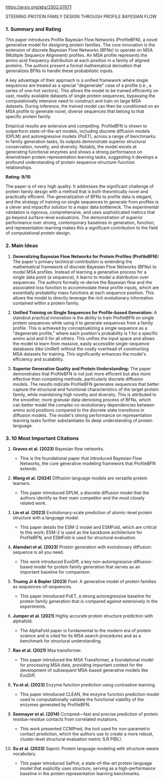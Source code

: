 https://arxiv.org/abs/2502.07671

STEERING PROTEIN FAMILY DESIGN THROUGH PROFILE BAYESIAN FLOW

### 1. Summary and Rating

This paper introduces Profile Bayesian Flow Networks (ProfileBFN), a novel generative model for designing protein families. The core innovation is the extension of discrete Bayesian Flow Networks (BFNs) to operate on MSA (Multiple Sequence Alignment) profiles. An MSA profile represents the amino acid frequency distribution at each position in a family of aligned proteins. The authors present a formal mathematical derivation that generalizes BFNs to handle these probabilistic inputs.

A key advantage of their approach is a unified framework where single sequences are treated as a special "degenerate" case of a profile (i.e., a series of one-hot vectors). This allows the model to be trained efficiently on vast, readily available datasets of single protein sequences, bypassing the computationally intensive need to construct and train on large MSA datasets. During inference, the trained model can then be conditioned on an MSA profile to generate novel, diverse sequences that belong to that specific protein family.

Empirical results are extensive and compelling. ProfileBFN is shown to outperform state-of-the-art models, including discrete diffusion models (DPLM) and autoregressive models (PoET), across a range of benchmarks. In family generation tasks, its outputs demonstrate superior structural conservation, novelty, and diversity. Notably, the model excels at generating functional enzymes and shows a strong performance on downstream protein representation learning tasks, suggesting it develops a profound understanding of protein sequence-structure-function relationships.

**Rating: 9/10**

The paper is of very high quality. It addresses the significant challenge of protein family design with a method that is both theoretically novel and practically efficient. The generalization of BFNs to profile data is elegant, and the strategy of training on single sequences to generate from profiles is a clever and impactful solution to a major data bottleneck. The experimental validation is rigorous, comprehensive, and uses sophisticated metrics that go beyond surface-level evaluations. The demonstration of superior performance over strong, contemporary baselines in generation, function, and representation learning makes this a significant contribution to the field of computational protein design.

### 2. Main Ideas

1.  **Generalizing Bayesian Flow Networks for Protein Profiles (ProfileBFN):** The paper's primary technical contribution is extending the mathematical framework of discrete Bayesian Flow Networks (BFNs) to model MSA profiles. Instead of learning a generative process for a single data point (a sequence), it learns to model a distribution over sequences. The authors formally re-derive the Bayesian flow and the associated loss function to accommodate these profile inputs, which are essentially probability mass functions at each sequence position. This allows the model to directly leverage the rich evolutionary information contained within a protein family.

2.  **Unified Training on Single Sequences for Profile-based Generation:** A standout practical innovation is the ability to train ProfileBFN on single protein sequences while using it to generate sequences from a family profile. This is achieved by conceptualizing a single sequence as a "degenerate profile," where each position's probability is 1 for a specific amino acid and 0 for all others. This unifies the input space and allows the model to learn from massive, easily accessible single-sequence databases (like UniRef) without the costly overhead of constructing MSA datasets for training. This significantly enhances the model's efficiency and scalability.

3.  **Superior Generative Quality and Protein Understanding:** The paper demonstrates that ProfileBFN is not just more efficient but also more effective than competing methods, particularly discrete diffusion models. The results indicate ProfileBFN generates sequences that better capture the structural and functional characteristics of the target protein family, while maintaining high novelty and diversity. This is attributed to the smoother, more granular data-denoising process of BFNs, which can better model the complex co-evolutionary dependencies between amino acid positions compared to the discrete state transitions in diffusion models. The model's strong performance on representation learning tasks further substantiates its deep understanding of protein language.

### 3. 10 Most Important Citations

1.  **Graves et al. (2023)** Bayesian flow networks.
    *   This is the foundational paper that introduced Bayesian Flow Networks, the core generative modeling framework that ProfileBFN extends.

2.  **Wang et al. (2024)** Diffusion language models are versatile protein learners.
    *   This paper introduced DPLM, a discrete diffusion model that the authors identify as their main competitor and the most closely related work.

3.  **Lin et al. (2023)** Evolutionary-scale prediction of atomic-level protein structure with a language model.
    *   This paper details the ESM-2 model and ESMFold, which are critical to this work; ESM-2 is used as the backbone architecture for ProfileBFN, and ESMFold is used for structural evaluation.

4.  **Alamdari et al. (2023)** Protein generation with evolutionary diffusion: sequence is all you need.
    *   This work introduced EvoDiff, a key non-autoregressive diffusion-based model for protein family generation that serves as an important baseline for comparison.

5.  **Truong Jr & Bepler (2023)** Poet: A generative model of protein families as sequences-of-sequences.
    *   This paper introduced PoET, a strong autoregressive baseline for protein family generation that is compared against extensively in the experiments.

6.  **Jumper et al. (2021)** Highly accurate protein structure prediction with alphafold.
    *   The AlphaFold paper is fundamental to the modern era of protein science and is cited for its MSA search procedures and as a benchmark for structural understanding.

7.  **Rao et al. (2021)** Msa transformer.
    *   This paper introduced the MSA Transformer, a foundational model for processing MSA data, providing important context for the development of subsequent MSA-based generative models like EvoDiff.

8.  **Yu et al. (2023)** Enzyme function prediction using contrastive learning.
    *   This paper introduced CLEAN, the enzyme function prediction model used to computationally validate the functional viability of the enzymes generated by ProfileBFN.

9.  **Seemayer et al. (2014)** Ccmpred—fast and precise prediction of protein residue-residue contacts from correlated mutations.
    *   This work presented CCMPred, the tool used for non-parametric contact prediction, which the authors use to create a more robust, cluster-level structural evaluation metric (LR P@L).

10. **Su et al. (2023)** Saprot: Protein language modeling with structure-aware vocabulary.
    *   This paper introduced SaProt, a state-of-the-art protein language model that explicitly uses structure, serving as a high-performance baseline in the protein representation learning benchmarks.

